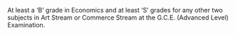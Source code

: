 At least a ‘B’ grade in Economics and at least ‘S’ grades for any other two subjects in Art
Stream or Commerce Stream at the G.C.E. (Advanced Level) Examination.